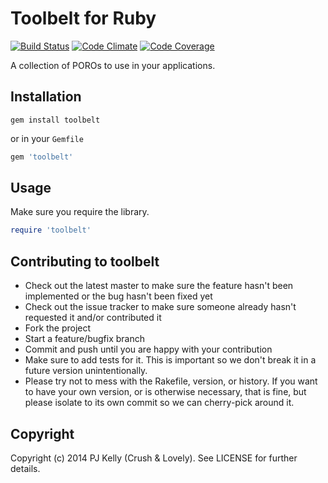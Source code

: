 # Toolbelt for Ruby

[![Build Status](http://img.shields.io/travis/crushlovely/toolbelt.svg?style=flat)](https://travis-ci.org/crushlovely/toolbelt)
[![Code Climate](http://img.shields.io/codeclimate/github/crushlovely/toolbelt.svg?style=flat)](https://codeclimate.com/github/crushlovely/toolbelt)
[![Code Coverage](http://img.shields.io/codeclimate/coverage/github/crushlovely/toolbelt.svg?style=flat)](https://codeclimate.com/github/crushlovely/toolbelt)

A collection of POROs to use in your applications.

## Installation

`gem install toolbelt`

or in your `Gemfile`

```ruby
gem 'toolbelt'
```

## Usage

Make sure you require the library.

```ruby
require 'toolbelt'
```

## Contributing to toolbelt

* Check out the latest master to make sure the feature hasn't been implemented or the bug hasn't been fixed yet
* Check out the issue tracker to make sure someone already hasn't requested it and/or contributed it
* Fork the project
* Start a feature/bugfix branch
* Commit and push until you are happy with your contribution
* Make sure to add tests for it. This is important so we don't break it in a future version unintentionally.
* Please try not to mess with the Rakefile, version, or history. If you want to have your own version, or is otherwise necessary, that is fine, but please isolate to its own commit so we can cherry-pick around it.

## Copyright

Copyright (c) 2014 PJ Kelly (Crush & Lovely). See LICENSE for further details.
